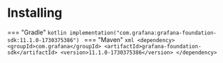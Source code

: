 # Installing

=== "Gradle"
    ```kotlin
    implementation("com.grafana:grafana-foundation-sdk:11.1.0-1730375386")
    ```
=== "Maven"
    ```xml
    <dependency>
        <groupId>com.grafana</groupId>
        <artifactId>grafana-foundation-sdk</artifactId>
        <version>11.1.0-1730375386</version>
    </dependency>
    ```
